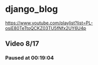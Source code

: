 # django_blog

https://www.youtube.com/playlist?list=PL-osiE80TeTtoQCKZ03TU5fNfx2UY6U4p

## Video 8/17

### Paused at 00:19:04
